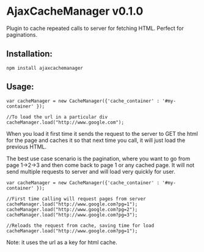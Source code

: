# AjaxCacheManager v0.1.0

Plugin to cache repeated calls to server for fetching HTML. Perfect for paginations.

Installation:
------------

```
npm install ajaxcachemanager
```


Usage:
-----

```
var cacheManager = new CacheManager({'cache_container' : '#my-container' });

//To load the url in a particular div
cacheManager.load("http://www.google.com");

```

When you load it first time it sends the request to the server to GET the html for the page and caches it so that next time you call, it will just load the previous HTML. 

The best use case scenario is the pagination, where you want to go from page 1->2->3 and then come back to page 1 or any cached page. It will not send multiple requests to server and will load very quickly for user.


```
var cacheManager = new CacheManager({'cache_container' : '#my-container' });

//First time calling will request pages from server
cacheManager.load("http://www.google.com?pg=1");
cacheManager.load("http://www.google.com?pg=2");
cacheManager.load("http://www.google.com?pg=3");

//Reloads the request from cache, saving time for load
cacheManager.load("http://www.google.com?pg=1");

```

Note: it uses the url as a key for html cache.
